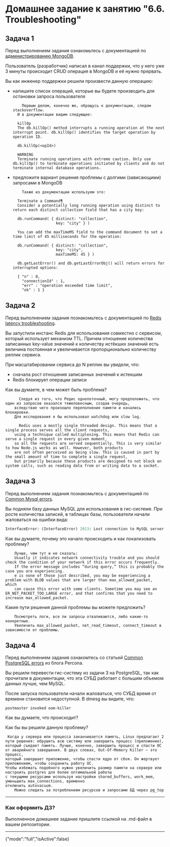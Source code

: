 # Домашнее задание к занятию "6.6. Troubleshooting"

## Задача 1

Перед выполнением задания ознакомьтесь с документацией по [администрированию MongoDB](https://docs.mongodb.com/manual/administration/).


Пользователь (разработчик) написал в канал поддержки, что у него уже 3 минуты происходит CRUD операция в MongoDB и её 
нужно прервать. 

Вы как инженер поддержки решили произвести данную операцию:
- напишите список операций, которые вы будете производить для остановки запроса пользователя

          Первым делом, конечно же, обращусь к документации, следом stackoverflow.
        И в документации видим следующее:
        
        killOp
        The db.killOp() method interrupts a running operation at the next interrupt point. db.killOp() identifies the target operation by operation ID.
        
        db.killOp(<opId>)
        
        WARNING
        Terminate running operations with extreme caution. Only use db.killOp() to terminate operations initiated by clients and do not terminate internal database operations.


- предложите вариант решения проблемы с долгими (зависающими) запросами в MongoDB

          Также из документации используем это:
        
        Terminate a Command¶
        Consider a potentially long running operation using distinct to return each distinct collection field that has a city key:
        
        db.runCommand( { distinct: "collection",
                         key: "city" } )
        
        You can add the maxTimeMS field to the command document to set a time limit of 45 milliseconds for the operation:
        
        db.runCommand( { distinct: "collection",
                         key: "city",
                         maxTimeMS: 45 } )
        
        db.getLastError() and db.getLastErrorObj() will return errors for interrupted options:
        
        { "n" : 0,
          "connectionId" : 1,
          "err" : "operation exceeded time limit",
          "ok" : 1 }

## Задача 2

Перед выполнением задания познакомьтесь с документацией по [Redis latency troobleshooting](https://redis.io/topics/latency).

Вы запустили инстанс Redis для использования совместно с сервисом, который использует механизм TTL. 
Причем отношение количества записанных key-value значений к количеству истёкших значений есть величина постоянная и
увеличивается пропорционально количеству реплик сервиса. 

При масштабировании сервиса до N реплик вы увидели, что:
- сначала рост отношения записанных значений к истекшим
- Redis блокирует операции записи

Как вы думаете, в чем может быть проблема?

          Следуя из того, что Редис однопоточный, могу предположить, что один из запросов оказался тяжеловесным, создав очередь,
        вследствие чего произошло переполнение памяти и начались блокировки.
        Для исследования я бы использовал watchdog или slow log.

          Redis uses a mostly single threaded design. This means that a single process serves all the client requests, 
        using a technique called multiplexing. This means that Redis can serve a single request in every given moment, 
        so all the requests are served sequentially. This is very similar to how Node.js works as well. However, both products 
        are not often perceived as being slow. This is caused in part by the small amount of time to complete a single request, 
        but primarily because these products are designed to not block on system calls, such as reading data from or writing data to a socket.
         
## Задача 3

Перед выполнением задания познакомьтесь с документацией по [Common Mysql errors](https://dev.mysql.com/doc/refman/8.0/en/common-errors.html).

Вы подняли базу данных MySQL для использования в гис-системе. При росте количества записей, в таблицах базы,
пользователи начали жаловаться на ошибки вида:
```python
InterfaceError: (InterfaceError) 2013: Lost connection to MySQL server during query u'SELECT..... '
```

Как вы думаете, почему это начало происходить и как локализовать проблему?

        Лучше, чем тут и не сказать:
        Usually it indicates network connectivity trouble and you should check the condition of your network if this error occurs frequently. 
        If the error message includes “during query,” this is probably the case you are experiencing.
        e is none of those just described, you may be experiencing a problem with BLOB values that are larger than max_allowed_packet, which 
        can cause this error with some clients. Sometime you may see an ER_NET_PACKET_TOO_LARGE error, and that confirms that you need to increase max_allowed_packet.

Какие пути решения данной проблемы вы можете предложить?
        
        Посмотреть логи, все ли запросы отваливаются, либо какие-то конкретные.
        Увеличить max_allowed_packet, net_read_timeout, connect_timeout в зависимости от проблемы.

## Задача 4

Перед выполнением задания ознакомтесь со статьей [Common PostgreSQL errors](https://www.percona.com/blog/2020/06/05/10-common-postgresql-errors/) из блога Percona.

Вы решили перевести гис-систему из задачи 3 на PostgreSQL, так как прочитали в документации, что эта СУБД работает с 
большим объемом данных лучше, чем MySQL.

После запуска пользователи начали жаловаться, что СУБД время от времени становится недоступной. В dmesg вы видите, что:

`postmaster invoked oom-killer`

Как вы думаете, что происходит?

Как бы вы решили данную проблему?

     Когда у сервера или процесса заканчивается память, Linux предлагает 2 пути решения: обрушить всю систему или завершить процесс (приложение), 
    который съедает память. Лучше, конечно, завершить процесс и спасти ОС от аварийного завершения. В двух словах, Out-Of-Memory Killer — это процесс, 
    который завершает приложение, чтобы спасти ядро от сбоя. Он жертвует приложением, чтобы сохранить работу ОС.
    Чтобы избежать подобного нужно увеличить размер памяти на сервере или настроить postgres для более оптимальной работы
	с текущими ресурсами используя настройки shared_buffers, work_mem, уменьшить max_connections, временно 
	отключить autovacuum.
	    Можно следить за потреблением ресурсов и запросами БД через pg_top
---

### Как оформить ДЗ?

Выполненное домашнее задание пришлите ссылкой на .md-файл в вашем репозитории.

---
{"mode":"full","isActive":false}